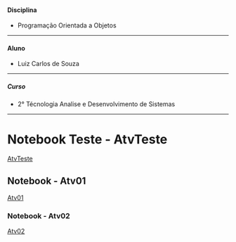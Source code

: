 #### Disciplina
* Programação Orientada a Objetos
**********************
#### Aluno
   * Luiz Carlos de Souza
**********************

##### Curso
   * 2° Técnologia Analise e Desenvolvimento de Sistemas   
**********************

# Notebook Teste - AtvTeste

[AtvTeste](https://github.com/lcsouzacvel/IFPR_CVEL/blob/main/poo/AtvTeste/nootebook/AtividadeTeste.ipynb)

## Notebook - Atv01

[Atv01](https://github.com/lcsouzacvel/IFPR_CVEL/blob/main/poo/Atv01/nootebook/Atv01.ipynb)

### Notebook - Atv02

[Atv02](https://github.com/lcsouzacvel/IFPR_CVEL/blob/main/poo/Atv01/nootebook/Atv02.ipynb)
